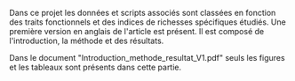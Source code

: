 Dans ce projet les données et scripts associés sont classées en fonction des traits fonctionnels et des indices de richesses spécifiques étudiés. Une première version en anglais de l'article est présent. Il est composé de l'introduction, la méthode et des résultats.

Dans le document "Introduction_methode_resultat_V1.pdf" seuls les figures et les tableaux sont présents dans cette partie.
